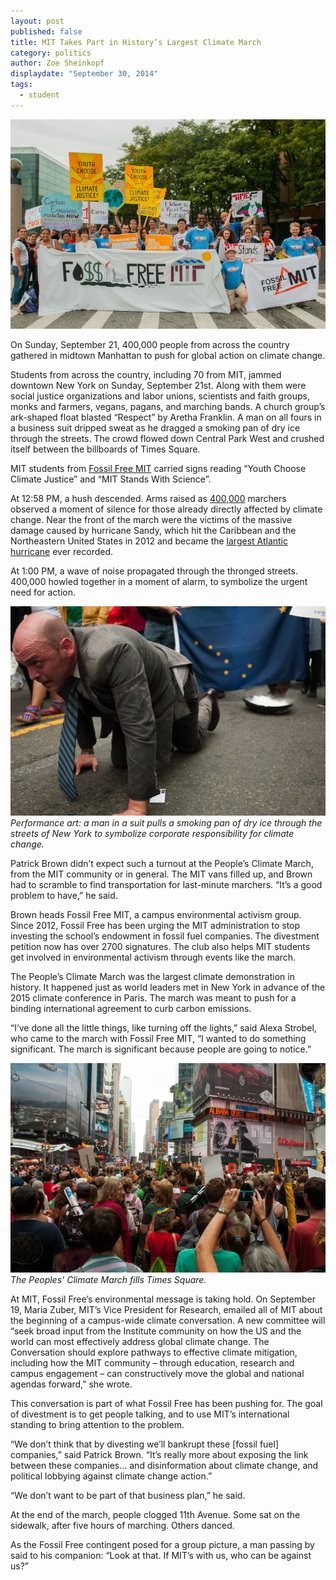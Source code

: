```yaml
---
layout: post
published: false
title: MIT Takes Part in History’s Largest Climate March
category: politics
author: Zoe Sheinkopf
displaydate: "September 30, 2014"
tags: 
  - student
---
```


![](/_posts/1491671_956029881080076_1969027885107661291_n.jpg)

On Sunday, September 21, 400,000 people from across the country gathered in midtown Manhattan to push for global action on climate change. 




Students from across the country, including 70 from MIT, jammed downtown New York on Sunday, September 21st. Along with them were social justice organizations and labor unions, scientists and faith groups, monks and farmers, vegans, pagans, and marching bands. A church group’s ark-shaped float blasted “Respect” by Aretha Franklin. A man on all fours in a business suit dripped sweat as he dragged a smoking pan of dry ice through the streets. The crowd flowed down Central Park West and crushed itself between the billboards of Times Square. 

MIT students from [Fossil Free MIT](http://www.fossilfreemit.org/) carried signs reading “Youth Choose Climate Justice” and “MIT Stands With Science”.

At 12:58 PM, a hush descended. Arms raised as [400,000](http://time.com/3415162/peoples-climate-march-new-york-manhattan-demonstration/) marchers observed a moment of silence for those already directly affected by climate change. Near the front of the march were the victims of the massive damage caused by hurricane Sandy, which hit the Caribbean and the Northeastern United States in 2012 and became the [largest Atlantic hurricane](http://www.erh.noaa.gov/mhx/EventReviews/20121029/20121029.php) ever recorded.

At 1:00 PM, a wave of noise propagated through the thronged streets. 400,000 howled together in a moment of alarm, to symbolize the urgent need for action.


![10711133_956029931080071_1505566343118686235_n.jpg](/_posts/10711133_956029931080071_1505566343118686235_n.jpg)
_Performance art: a man in a suit pulls a smoking pan of dry ice through the streets of New York to symbolize corporate responsibility for climate change._


Patrick Brown didn’t expect such a turnout at the People’s Climate March, from the MIT community or in general. The MIT vans filled up, and Brown had to scramble to find transportation for last-minute marchers. “It’s a good problem to have,” he said.

Brown heads Fossil Free MIT, a campus environmental activism group. Since 2012, Fossil Free has been urging the MIT administration to stop investing the school’s endowment in fossil fuel companies. The divestment petition now has over 2700 signatures. The club also helps MIT students get involved in environmental activism through events like the march.

The People’s Climate March was the largest climate demonstration in history. It happened just as world leaders met in New York in advance of the 2015 climate conference in Paris. The march was meant to push for a binding international agreement to curb carbon emissions.

“I’ve done all the little things, like turning off the lights,” said Alexa Strobel, who came to the march with Fossil Free MIT, “I wanted to do something significant. The march is significant because people are going to notice.”

    
![10628105_956029774413420_2601407869024525412_n.jpg](/_posts/10628105_956029774413420_2601407869024525412_n.jpg)
_The Peoples' Climate March fills Times Square._

At MIT, Fossil Free’s environmental message is taking hold. On September 19, Maria Zuber, MIT’s Vice President for Research, emailed all of MIT about the beginning of a campus-wide climate conversation. A new committee will “seek broad input from the Institute community on how the US and the world can most effectively address global climate change. The Conversation should explore pathways to effective climate mitigation, including how the MIT community – through education, research and campus engagement – can constructively move the global and national agendas forward,” she wrote.

This conversation is part of what Fossil Free has been pushing for. The goal of divestment is to get people talking, and to use MIT’s international standing to bring attention to the problem.

“We don’t think that by divesting we’ll bankrupt these [fossil fuel] companies,” said Patrick Brown. “It’s really more about exposing the link between these companies… and disinformation about climate change, and political lobbying against climate change action.”

“We don’t want to be part of that business plan,” he said.

At the end of the march, people clogged 11th Avenue. Some sat on the sidewalk, after five hours of marching. Others danced.

As the Fossil Free contingent posed for a group picture, a man passing by said to his companion: “Look at that. If MIT’s with us, who can be against us?”